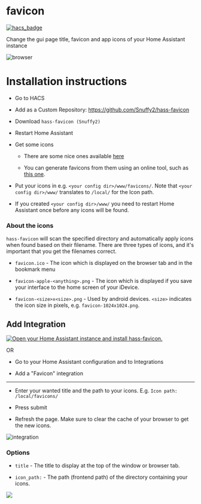 favicon
=======
[![hacs_badge](https://img.shields.io/badge/HACS-Custom-orange.svg?style=for-the-badge)](https://github.com/hacs/integration)

Change the gui page title, favicon and app icons of your Home Assistant instance

![browser](https://user-images.githubusercontent.com/1299821/62975860-ad283a80-be1b-11e9-836a-d58a1732fb21.png)

# Installation instructions

*  Go to HACS

*  Add as a Custom Repository: https://github.com/Snuffy2/hass-favicon

*  Download `hass-favicon (Snuffy2)`

*  Restart Home Assistant

*  Get some icons

    *  There are some nice ones available [here](https://github.com/home-assistant/iOS/tree/master/icons/Alternates)
  
    *  You can generate favicons from them using an online tool, such as [this one](https://realfavicongenerator.net/).

*  Put your icons in e.g. `<your config dir>/www/favicons/`. Note that `<your config dir>/www/` translates to `/local/` for the Icon path.

*  If you created `<your config dir>/www/` you need to restart Home Assistant once before any icons will be found.

### About the icons

`hass-favicon` will scan the specified directory and automatically apply icons when found based on their filename. There are three types of icons, and it's important that you get the filenames correct.

*  `favicon.ico` - The icon which is displayed on the browser tab and in the bookmark menu

*  `favicon-apple-<anything>.png` - The icon which is displayed if you save your interface to the home screen of your iDevice.

*  `favicon-<size>x<size>.png` - Used by android devices. `<size>` indicates the icon size in pixels, e.g. `favicon-1024x1024.png`.

## Add Integration

[![Open your Home Assistant instance and install hass-favicon.](https://my.home-assistant.io/badges/brand.svg)](https://my.home-assistant.io/redirect/config_flow_start/?domain=hass-favicon)

OR 

*  Go to your Home Assistant configuration and to Integrations

*  Add a "Favicon" integration

-----

*  Enter your wanted title and the path to your icons. E.g. `Icon path: /local/favicons/`

*  Press submit

*  Refresh the page. Make sure to clear the cache of your browser to get the new icons.

![integration](https://user-images.githubusercontent.com/1299821/65991117-1d068900-e48d-11e9-9002-f2253fafa190.gif)

### Options

*  `title` - The title to display at the top of the window or browser tab.

*  `icon_path:` - The path (frontend path) of the directory containing your icons.

![](https://user-images.githubusercontent.com/1299821/62975899-c29d6480-be1b-11e9-9b6b-9d160ef8b439.jpg)
